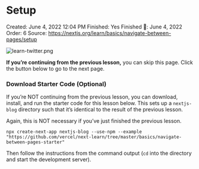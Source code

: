 # Setup

Created: June 4, 2022 12:04 PM
Finished: Yes
Finished 📅: June 4, 2022
Order: 6
Source: https://nextjs.org/learn/basics/navigate-between-pages/setup

![learn-twitter.png](Setup%205564212cc6d14dd3bd25e11f62c4556d/learn-twitter.png)

**If you’re continuing from the previous lesson,** you can skip this page. Click the button below to go to the next page.

### Download Starter Code (Optional)

If you’re NOT continuing from the previous lesson, you can download, install, and run the starter code for this lesson below. This sets up a `nextjs-blog` directory such that it’s identical to the result of the previous lesson.

Again, this is NOT necessary if you’ve just finished the previous lesson.

```
npx create-next-app nextjs-blog --use-npm --example "https://github.com/vercel/next-learn/tree/master/basics/navigate-between-pages-starter"

```

Then follow the instructions from the command output (`cd` into the directory and start the development server).